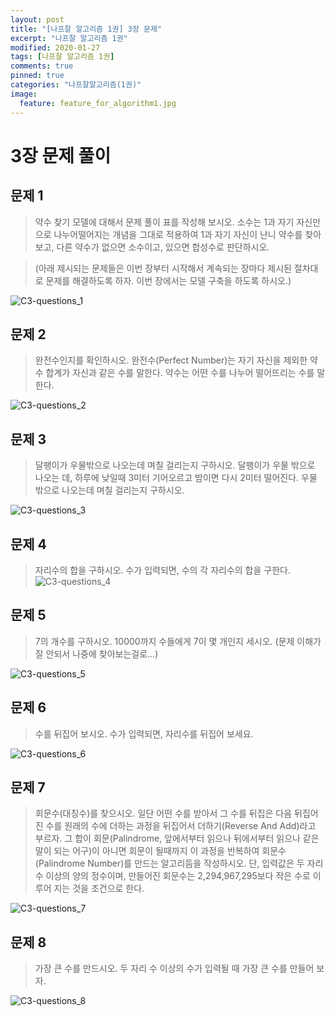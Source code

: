 ```yaml
---
layout: post
title: "[나프잘 알고리즘 1권] 3장 문제"
excerpt: "나프잘 알고리즘 1권"
modified: 2020-01-27
tags: [나프잘 알고리즘 1권]
comments: true
pinned: true
categories: "나프잘알고리즘(1권)"
image:
  feature: feature_for_algorithm1.jpg
---
```


# 3장 문제 풀이

## 문제 1
> 약수 찾기 모델에 대해서 문제 풀이 표를 작성해 보시오. 소수는 1과 자기 자신만으로 나누어떨어지는 개념을 그대로 적용하여 1과 자기 자신이 난니 약수를 찾아보고, 다른 약수가 없으면 소수이고, 있으면 합성수로 판단하시오.

> (아래 제시되는 문제들은 이번 장부터 시작해서 계속되는 장마다 제시된 절차대로 문제를 해결하도록 하자. 이번 장에서는 모델 구축을 하도록 하시오.)

![C3-questions_1](https://user-images.githubusercontent.com/25213941/73182689-d6841b00-415c-11ea-83ef-83b15f6b2aa3.png)

## 문제 2
> 완전수인지를 확인하시오. 완전수(Perfect Number)는 자기 자신을 제외한 약수 합계가 자신과 같은 수를 말한다. 약수는 어떤 수를 나누어 떨어뜨리는 수를 말한다.

![C3-questions_2](https://user-images.githubusercontent.com/25213941/73182692-d6841b00-415c-11ea-9415-c6af494ebf9c.png)

## 문제 3
> 달팽이가 우물밖으로 나오는데 며칠 걸리는지 구하시오. 달팽이가 우물 밖으로 나오는 데, 하루에 낮일때 3미터 기어오르고 밤이면 다시 2미터 떨어진다. 우물 밖으로 나오는데 며칠 걸리는지 구하시오.

![C3-questions_3](https://user-images.githubusercontent.com/25213941/73182693-d71cb180-415c-11ea-9ee9-fa86fa367377.png)

## 문제 4
> 자리수의 합을 구하시오. 수가 입력되면, 수의 각 자리수의 합을 구한다.
![C3-questions_4](https://user-images.githubusercontent.com/25213941/73182694-d71cb180-415c-11ea-9a0b-13d3d6478ab0.png)

## 문제 5
> 7의 개수를 구하시오. 10000까지 수들에게 7이 몇 개인지 세시오.
(문제 이해가 잘 안되서 나중에 찾아보는걸로...)

![C3-questions_5](https://user-images.githubusercontent.com/25213941/73183278-e3edd500-415d-11ea-958a-06be251a829d.png)

## 문제 6
> 수를 뒤집어 보시오. 수가 입력되면, 자리수를 뒤집어 보세요.

![C3-questions_6](https://user-images.githubusercontent.com/25213941/73183279-e4866b80-415d-11ea-876c-d3d205b57f1a.png)

## 문제 7
> 회문수(대칭수)를 찾으시오.
> 일단 어떤 수를 받아서 그 수를 뒤집은 다음 뒤집어진 수를 원래의 수에 더하는 과정을 뒤집어서 더하기(Reverse And Add)라고 부르자. 그 합이 회문(Palindrome, 앞에서부터 읽으나 뒤에서부터 읽으나 같은 말이 되는 어구)이 아니면 회문이 될때까지 이 과정을 반복하여 회문수(Palindrome Number)를 만드는 알고리듬을 작성하시오. 단, 입력값은 두 자리 수 이상의 양의 정수이며, 만들어진 회문수는 2,294,967,295보다 작은 수로 이루어 지는 것을 조건으로 한다.

![C3-questions_7](https://user-images.githubusercontent.com/25213941/73183280-e4866b80-415d-11ea-8334-3b251d6d495b.png)

## 문제 8
> 가장 큰 수를 만드시오.
> 두 자리 수 이상의 수가 입력될 때 가장 큰 수를 만들어 보자.

![C3-questions_8](https://user-images.githubusercontent.com/25213941/73240943-de3ad280-41e3-11ea-9951-75e7f7a4a379.jpg)
